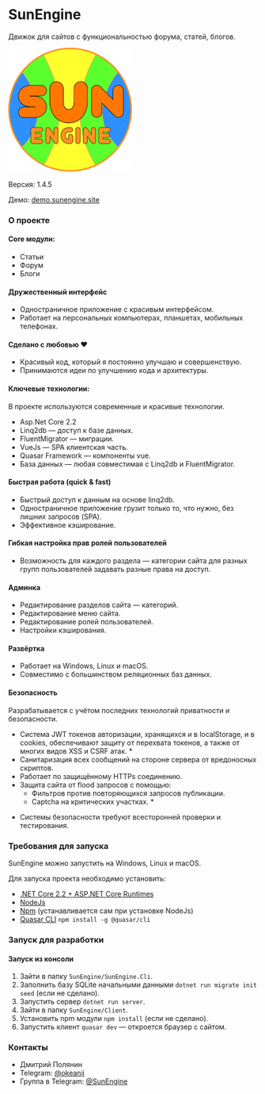 ﻿# SunEngine

Движок для сайтов с функциональностью форума, статей, блогов.

<img src="https://github.com/Dmitrij-Polyanin/SunEngine/blob/master/Client/src/statics/SunEngine.svg" width="250" alt="SunEngine Logo" />

Версия: 1.4.5

Демо: [demo.sunengine.site](http://demo.sunengine.site)    

### О проекте
#### Core модули:
- Статьи
- Форум
- Блоги

#### Дружественный интерфейс
- Одностраничное приложение c красивым интерфейсом.
- Работает на персональных компьютерах, планшетах, мобильных телефонах.

#### Сделано с любовью ❤
- Красивый код, который я постоянно улучшаю и совершенствую.
- Принимаются идеи по улучшению кода и архитектуры.

#### Ключевые технологии:
В проекте используются современные и красивые технологии.

- Asp.Net Core 2.2
- Linq2db — доступ к базе данных.
- FluentMigrator — миграции.
- VueJs — SPA клиентская часть.
- Quasar Framework — компоненты vue.
- База данных — любая совместимая с Linq2db и FluentMigrator.

#### Быстрая работа (quick & fast)
- Быстрый доступ к данным на основе linq2db.  
- Одностраничное приложение грузит только то, что нужно, без лишних запросов (SPA).
- Эффективное кэширование.

#### Гибкая настройка прав ролей пользователей
- Возможность для каждого раздела — категории сайта  для разных групп пользователей задавать разные права на доступ.

#### Админка
- Редактирование разделов сайта — категорий.
- Редактирование меню сайта.
- Редактирование ролей пользователей.
- Настройки кэширования.

#### Развёртка
- Работает на Windows, Linux и macOS.
- Совместимо с большинством реляционных баз данных.

#### Безопасность
Разрабатывается с учётом последних технологий приватности и безопасности.

- Система JWT токенов авторизации, хранящихся и в localStorage, и в cookies, обеспечивают защиту от перехвата токенов, а также от многих видов XSS и CSRF атак. *
- Санитаризация всех сообщений на стороне сервера от вредоносных скриптов.
- Работает по защищённому HTTPs соединению.
- Защита сайта от flood запросов с помощью:
  - Фильтров против повторяющихся запросов публикации.
  - Captcha на критических участках. *

* Системы безопасности требуют всесторонней проверки и тестирования.

### Требования для запуска
SunEngine можно запустить на Windows, Linux и macOS.  
  
Для запуска проекта необходимо установить:
- [.NET Core 2.2 + ASP.NET Core Runtimes](https://dotnet.microsoft.com/download/dotnet-core/2.2)
- [NodeJs](https://nodejs.org/en/download/)
- [Npm](https://www.npmjs.com/) (устанавливается сам при установке NodeJs)
- [Quasar CLI](https://quasar.dev/quasar-cli/installation) `npm install -g @quasar/cli`

### Запуск для разработки
#### Запуск из консоли
1. Зайти в папку `SunEngine/SunEngine.Cli`.
2. Заполнить базу SQLite начальными данными `dotnet run migrate init seed` (если не сделано).
3. Запустить сервер `dotnet run server`.
4. Зайти в папку `SunEngine/Client`.
5. Установить npm модули `npm install` (если не сделано).
6. Запустить клиент `quasar dev` — откроется браузер с сайтом.

### Контакты  
- Дмитрий Полянин  
- Telegram: [@okeanij](https://t.me/Okeanij)    
- Группа в Telegram: [@SunEngine](https://t.me/SunEngine)
